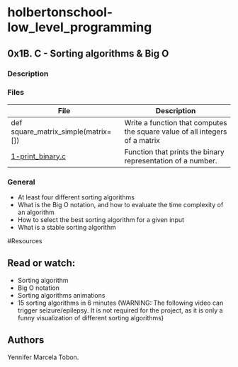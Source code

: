 # holbertonschool-low_level_programming

## 0x1B. C - Sorting algorithms & Big O
### Description



### Files

| File | Description |
| ------ | ------ |
| def square_matrix_simple(matrix=[]) | Write a function that computes the square value of all integers of a matrix |
| [1-print_binary.c]() | Function that prints the binary representation of a number. |


### General
* At least four different sorting algorithms
* What is the Big O notation, and how to evaluate the time complexity of an algorithm
* How to select the best sorting algorithm for a given input
* What is a stable sorting algorithm

#Resources
## Read or watch:
* Sorting algorithm
* Big O notation
* Sorting algorithms animations
* 15 sorting algorithms in 6 minutes (WARNING: The following video can trigger seizure/epilepsy. 
It is not required for the project, as it is only a funny visualization of different sorting algorithms)

## Authors

Yennifer Marcela Tobon.
